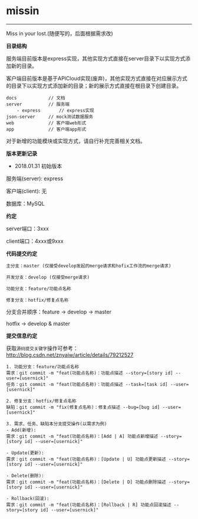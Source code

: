 # missin
---
Miss in your lost.(随便写的，后面根据需求改)

**目录结构**

服务端目前版本是express实现，其他实现方式直接在server目录下以实现方式添加新的目录。

客户端目前版本是基于APICloud实现(废弃)，其他实现方式直接在对应展示方式的目录下以实现方式添加新的目录；新的展示方式直接在根目录下创建目录。
```
docs            // 文档
server          // 服务端
    - express       // express实现
json-server     // mock测试数据服务
web             // 客户端web形式
app             // 客户端app形式
```
对于新增的功能模块或实现方式，请自行补充完善相关文档。

**版本更新记录**

- 2018.01.31 初始版本

服务端(server): express

客户端(client): 无

数据库：MySQL

**约定**

server端口：3xxx

client端口：4xxx或9xxx

**代码提交约定**
```
主分支：master (仅接受develop发起的merge请求和hofix工作流的merge请求)

开发分支：develop (仅接受merge请求)

功能分支：feature/功能点名称

修复分支：hotfix/修复点名称
```
分支合并顺序：feature -> develop -> master

hotfix -> develop & master

**提交信息约定**

获取`源码提交关键字`操作可参考：http://blog.csdn.net/znyaiw/article/details/79212527

```
1. 功能分支：feature/功能点名称
需求：git commit -m "feat(功能点名称)：功能点描述 --story=[story id] --user=[usernick]"
任务：git commit -m "feat(功能点名称)：功能点描述 --task=[task id] --user=[usernick]"

2. 修复分支：hotfix/修复点名称
缺陷：git commit -m "fix(修复点名称)：修复点描述 --bug=[bug id] --user=[usernick]"

3. 需求、任务、缺陷本分支提交操作(以需求为例)
- Add(新增):
需求：git commit -m "feat(功能点名称)：[Add | A] 功能点新增描述 --story=[story id] --user=[usernick]"

- Update(更新):
需求：git commit -m "feat(功能点名称)：[Update | U] 功能点更新描述 --story=[story id] --user=[usernick]"

- Delete(删除):
需求：git commit -m "feat(功能点名称)：[Delete | D] 功能点删除描述 --story=[story id] --user=[usernick]"

- Rollback(回滚):
需求：git commit -m "feat(功能点名称)：[Rollback | R] 功能点回滚描述 --story=[story id] --user=[usernick]"
```